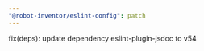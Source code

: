 ```yaml
---
"@robot-inventor/eslint-config": patch
---
```


fix(deps): update dependency eslint-plugin-jsdoc to v54
